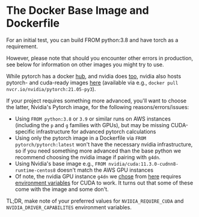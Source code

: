 # The Docker Base Image and Dockerfile
For an initial test, you can build FROM python:3.8 and have torch as a requirement.

However, please note that should you encounter other errors in production, see below for information on other images you might try to use.

While pytorch has a docker [hub](https://hub.docker.com/r/pytorch/pytorch/tags?page=1&ordering=last_updated), and nvidia does [too](https://hub.docker.com/r/nvidia/cuda/tags?page=1&ordering=last_updated), nvidia also hosts pytorch- and cuda-ready images [here](https://ngc.nvidia.com/catalog/containers/nvidia:pytorch/tags) (available via e.g., `docker pull nvcr.io/nvidia/pytorch:21.05-py3`). 

If your project requires something more advanced, you'll want to choose the latter, Nvidia's Pytorch image, for the following reasons/errors/issues:
- Using `FROM python:3.8` or `3.9` or similar runs on AWS instances (including the `p` and `g` families with GPUs), but may be missing CUDA-specific infrastructure for advanced pytorch calculations
- Using only the pytorch image in a Dockerfile via `FROM pytorch/pytorch:latest` won't have the necessary nvidia infrastructure, so if you need something more advanced than the base python we recommend choosing the nvidia image if pairing with `g4dn`.
- Using Nvidia's base image e.g., `FROM nvidia/cuda:11.3.0-cudnn8-runtime-centos8` doesn't match the AWS GPU instances
- Of note, the nvidia GPU instance `g4dn` we [chose](https://aws.amazon.com/ec2/instance-types/g4/) from [here](https://ngc.nvidia.com/catalog/containers/nvidia:pytorch/tags) requires [environment variables](https://github.com/NVIDIA/nvidia-container-runtime#environment-variables-oci-spec) for CUDA to work. It turns out that some of these come with the image and some don't.

TL;DR, make note of your preferred values for `NVIDIA_REQUIRE_CUDA` and `NVIDIA_DRIVER_CAPABILITES` environment variables.

